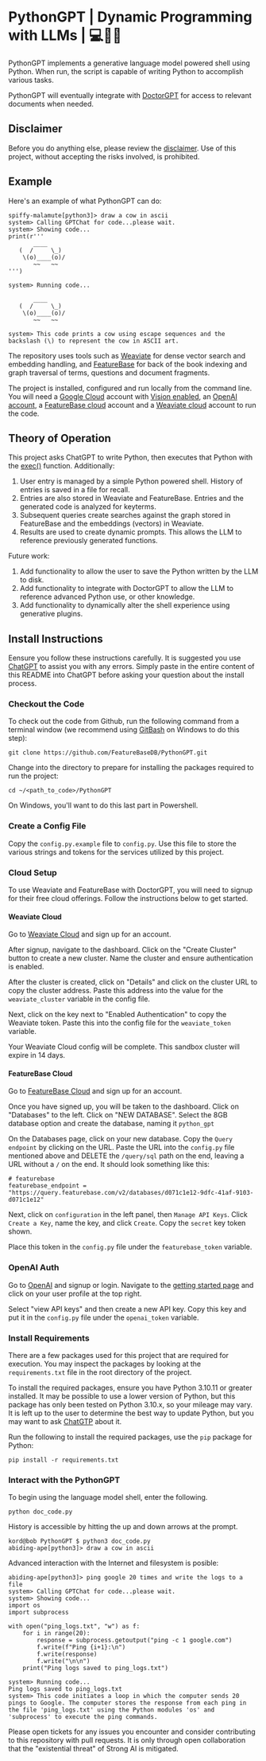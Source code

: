 # PythonGPT | Dynamic Programming with LLMs | 💻🐚📝
PythonGPT implements a generative language model powered shell using Python. When run, the script is capable of writing Python to accomplish various tasks. 

PythonGPT will eventually integrate with [DoctorGPT](https://github.com/FeatureBaseDB/DoctorGPT) for access to relevant documents when needed. 

## Disclaimer
Before you do anything else, please review the [disclaimer](https://github.com/FeatureBaseDB/PythonGPT/blob/main/DISCLAIMER.md). Use of this project, without accepting the risks involved, is prohibited.

## Example
Here's an example of what PythonGPT can do:

```
spiffy-malamute[python3]> draw a cow in ascii
system> Calling GPTChat for code...please wait.
system> Showing code...
print(r'''
       ____
   (  /     \_)
    \(o)____(o)/
       ~~   ~~
''')

system> Running code...

       ____
   (  /     \_)
    \(o)____(o)/
       ~~   ~~

system> This code prints a cow using escape sequences and the backslash (\) to represent the cow in ASCII art.
```

The repository uses tools such as [Weaviate](https://weaviate.io/) for dense vector search and embedding handling, and [FeatureBase](https://featurebase.com/) for back of the book indexing and graph traversal of terms, questions and document fragments.

The project is installed, configured and run locally from the command line. You will need a [Google Cloud](https://cloud.google.com/) account with [Vision enabled](https://cloud.google.com/vision/docs/before-you-begin), an [OpenAI account](https://openai.com), a [FeatureBase cloud](https://cloud.featurebase.com) account and a [Weaviate cloud](https://console.weaviate.cloud/) account to run the code.

## Theory of Operation
This project asks ChatGPT to write Python, then executes that Python with the [exec()]() function. Additionally:

1. User entry is managed by a simple Python powered shell. History of entries is saved in a file for recall.
2. Entries are also stored in Weaviate and FeatureBase. Entries and the generated code is analyzed for keyterms.
3. Subsequent queries create searches against the graph stored in FeatureBase and the embeddings (vectors) in Weaviate.
4. Results are used to create dynamic prompts. This allows the LLM to reference previously generated functions.

Future work:

1. Add functionality to allow the user to save the Python written by the LLM to disk.
2. Add functionality to integrate with DoctorGPT to allow the LLM to reference advanced Python use, or other knowledge.
3. Add functionality to dynamically alter the shell experience using generative plugins.

## Install Instructions
Eensure you follow these instructions carefully. It is suggested you use [ChatGPT](https://chat.openai.com/) to assist you with any errors. Simply paste in the entire content of this README into ChatGPT before asking your question about the install process.

### Checkout the Code
To check out the code from Github, run the following command from a terminal window (we recommend using [GitBash](https://git-scm.com/downloads) on Windows to do this step):

`git clone https://github.com/FeatureBaseDB/PythonGPT.git`

Change into the directory to prepare for installing the packages required to run the project:

`cd ~/<path_to_code>/PythonGPT`

On Windows, you'll want to do this last part in Powershell.

### Create a Config File
Copy the `config.py.example` file to `config.py`. Use this file to store the various strings and tokens for the services utilized by this project.

### Cloud Setup
To use Weaviate and FeatureBase with DoctorGPT, you will need to signup for their free cloud offerings. Follow the instructions below to get started.

#### Weaviate Cloud
Go to [Weaviate Cloud](https://console.weaviate.cloud/dashboard) and sign up for an account.

After signup, navigate to the dashboard. Click on the "Create Cluster" button to create a new cluster. Name the cluster and ensure authentication is enabled.

After the cluster is created, click on "Details" and click on the cluster URL to copy the cluster address. Paste this address into the value for the `weaviate_cluster` variable in the config file.

Next, click on the key next to "Enabled Authentication" to copy the Weaviate token. Paste this into the config file for the `weaviate_token` variable.

Your Weaviate Cloud config will be complete. This sandbox cluster will expire in 14 days.

#### FeatureBase Cloud
Go to [FeatureBase Cloud](https://cloud.featurebase.com/) and sign up for an account.

Once you have signed up, you will be taken to the dashboard. Click on "Databases" to the left. Click on "NEW DATABASE". Select the 8GB database option and create the database, naming it `python_gpt`

On the Databases page, click on your new database. Copy the `Query endpoint` by clicking on the URL. Paste the URL into the `config.py` file mentioned above and DELETE the `/query/sql` path on the end, leaving a URL without a `/` on the end. It should look something like this:

```
# featurebase
featurebase_endpoint = "https://query.featurebase.com/v2/databases/d071c1e12-9dfc-41af-9103-d071c1e12"
```

Next, click on `configuration` in the left panel, then `Manage API Keys`. Click `Create a Key`, name the key, and click `Create`. Copy the `secret` key token shown. 

Place this token in the `config.py` file under the `featurebase_token` variable.

### OpenAI Auth
Go to [OpenAI](https://openai.com/) and signup or login. Navigate to the [getting started page](https://platform.openai.com/) and click on your user profile at the top right. 

Select "view API keys" and then create a new API key. Copy this key and put it in the `config.py` file under the `openai_token` variable.

### Install Requirements
There are a few packages used for this project that are required for execution. You may inspect the packages by looking at the `requirements.txt` file in the root directory of the project.

To install the required packages, ensure you have Python 3.10.11 or greater installed. It may be possible to use a lower version of Python, but this package has only been tested on Python 3.10.x, so your mileage may vary. It is left up to the user to determine the best way to update Python, but you may want to ask [ChatGTP](https://chat.openai.com) about it.

Run the following to install the required packages, use the `pip` package for Python:

`pip install -r requirements.txt`

### Interact with the PythonGPT
To begin using the language model shell, enter the following.

```
python doc_code.py
```

History is accessible by hitting the up and down arrows at the prompt.

```
kord@bob PythonGPT $ python3 doc_code.py          
abiding-ape[python3]> draw a cow in ascii
```

Advanced interaction with the Internet and filesystem is posible:

```
abiding-ape[python3]> ping google 20 times and write the logs to a file
system> Calling GPTChat for code...please wait.
system> Showing code...
import os
import subprocess

with open("ping_logs.txt", "w") as f:
    for i in range(20):
        response = subprocess.getoutput("ping -c 1 google.com")
        f.write(f"Ping {i+1}:\n")
        f.write(response)
        f.write("\n\n")
    print("Ping logs saved to ping_logs.txt")

system> Running code...
Ping logs saved to ping_logs.txt
system> This code initiates a loop in which the computer sends 20 pings to Google. The computer stores the response from each ping in the file 'ping_logs.txt' using the Python modules 'os' and 'subprocess' to execute the ping commands.
```

Please open tickets for any issues you encounter and consider contributing to this repository with pull requests. It is only through open collaboration that the "existential threat" of Strong AI is mitigated.

